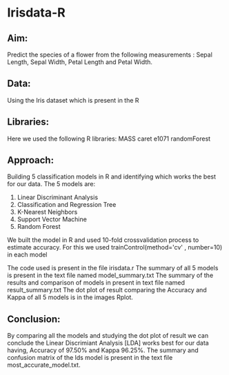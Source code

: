 # Irisdata-R

## Aim:
Predict the species of a flower from the following measurements : Sepal Length, Sepal Width, Petal Length and Petal Width.

## Data:
Using the Iris dataset which is present in the R

## Libraries:
Here we used the following R libraries:
MASS
caret
e1071
randomForest

## Approach:
Building 5 classification models in R and identifying which works the best for our data.
The 5 models are:
1. Linear Discriminant Analysis
2. Classification and Regression Tree
3. K-Nearest Neighbors
4. Support Vector Machine
5. Random Forest

We built the model in R and used 10-fold crossvalidation process to estimate accuracy.
For this we used trainControl(method='cv' , number=10) in each model

The code used is present in the file irisdata.r
The summary of all 5 models is present in the text file named model_summary.txt
The summary of the results and comparison of models in present in text file named result_summary.txt
The dot plot of result comparing the Accuracy and Kappa of all 5 models is in the images Rplot.

## Conclusion:
By comparing all the models and studying the dot plot of result we can conclude the Linear Discrimiant Analysis [LDA] works best for our data having,
Accuracy of 97.50% and Kappa 96.25%.
The summary and confusion matrix of the lds model is present in the text file most_accurate_model.txt.
